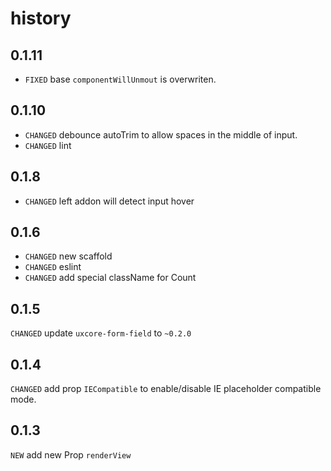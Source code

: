 # history

## 0.1.11

* `FIXED` base `componentWillUnmout` is overwriten.

## 0.1.10

* `CHANGED` debounce autoTrim to allow spaces in the middle of input.
* `CHANGED` lint

## 0.1.8

* `CHANGED` left addon will detect input hover

## 0.1.6

* `CHANGED` new scaffold
* `CHANGED` eslint 
* `CHANGED` add special className for Count

## 0.1.5

`CHANGED` update `uxcore-form-field` to `~0.2.0`

## 0.1.4

`CHANGED` add prop `IECompatible` to enable/disable IE placeholder compatible mode.

## 0.1.3

`NEW` add new Prop `renderView`